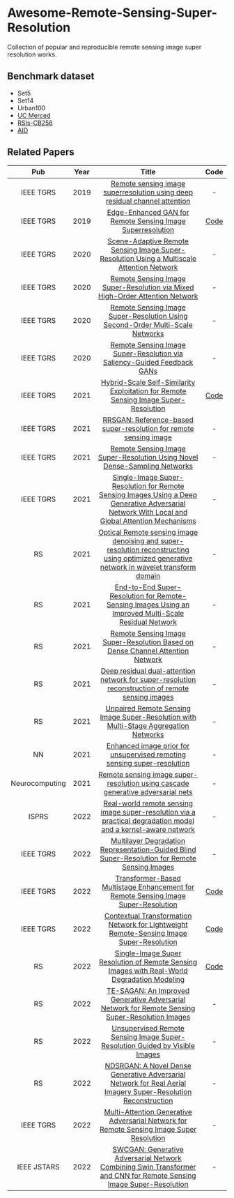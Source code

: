 # Awesome-Remote-Sensing-Super-Resolution
Collection of popular and reproducible remote sensing image super resolution works.

## Benchmark dataset
* Set5
* Set14
* Urban100
* [UC Merced](http://weegee.vision.ucmerced.edu/datasets/landuse.html)
* [RSIs-CB256](https://github.com/lehaifeng/RSI-CB)
* [AID](https://captain-whu.github.io/AID/)

## Related Papers
|Pub|Year|Title|Code|
|:---:|:---:|:---:|:---:|
|IEEE TGRS|2019|[Remote sensing image superresolution using deep residual channel attention](https://ieeexplore.ieee.org/abstract/document/8770258)|-|
|IEEE TGRS|2019|[Edge-Enhanced GAN for Remote Sensing Image Superresolution](https://ieeexplore.ieee.org/document/8677274)|[Code](https://github.com/kuijiang94/EEGAN)|
|IEEE TGRS|2020|[Scene-Adaptive Remote Sensing Image Super-Resolution Using a Multiscale Attention Network](https://ieeexplore.ieee.org/abstract/document/8978758)|-|
|IEEE TGRS|2020|[Remote Sensing Image Super-Resolution via Mixed High-Order Attention Network](https://ieeexplore.ieee.org/abstract/document/9151234)|-|
|IEEE TGRS|2020|[Remote Sensing Image Super-Resolution Using Second-Order Multi-Scale Networks](https://ieeexplore.ieee.org/abstract/document/9194276)|-|
|IEEE TGRS|2020|[Remote Sensing Image Super-Resolution via Saliency-Guided Feedback GANs](https://ieeexplore.ieee.org/abstract/document/9301233)|-|
|IEEE TGRS|2021|[Hybrid-Scale Self-Similarity Exploitation for Remote Sensing Image Super-Resolution](https://ieeexplore.ieee.org/abstract/document/9400474)|[Code](https://github.com/Shaosifan/HSENet)|
|IEEE TGRS|2021|[RRSGAN: Reference-based super-resolution for remote sensing image](https://ieeexplore.ieee.org/abstract/document/9328132)|-|
|IEEE TGRS|2021|[Remote Sensing Image Super-Resolution Using Novel Dense-Sampling Networks](https://ieeexplore.ieee.org/abstract/document/9107103)|-|
|IEEE TGRS|2021|[Single-Image Super-Resolution for Remote Sensing Images Using a Deep Generative Adversarial Network With Local and Global Attention Mechanisms](https://ieeexplore.ieee.org/abstract/document/9479919)|-|
|RS|2021|[Optical Remote sensing image denoising and super-resolution reconstructing using optimized generative network in wavelet transform domain](https://www.mdpi.com/2072-4292/13/9/1858)|-|
|RS|2021|[End-to-End Super-Resolution for Remote-Sensing Images Using an Improved Multi-Scale Residual Network](https://www.mdpi.com/2072-4292/13/4/666)|-|
|RS|2021|[Remote Sensing Image Super-Resolution Based on Dense Channel Attention Network](https://www.mdpi.com/2072-4292/13/15/2966)|-|
|RS|2021|[Deep residual dual-attention network for super-resolution reconstruction of remote sensing images](https://www.mdpi.com/2072-4292/13/14/2784)|-|
|RS|2021|[Unpaired Remote Sensing Image Super-Resolution with Multi-Stage Aggregation Networks](https://www.mdpi.com/2072-4292/13/16/3167)|-|
|NN|2021|[Enhanced image prior for unsupervised remoting sensing super-resolution](https://www.sciencedirect.com/science/article/abs/pii/S0893608021002379)|-|
|Neurocomputing|2021|[Remote sensing image super-resolution using cascade generative adversarial nets](https://www.sciencedirect.com/science/article/abs/pii/S0925231221002721)|-|
|ISPRS|2022|[Real-world remote sensing image super-resolution via a practical degradation model and a kernel-aware network](https://www.sciencedirect.com/science/article/abs/pii/S0924271622001824)|-|
|IEEE TGRS|2022|[Multilayer Degradation Representation-Guided Blind Super-Resolution for Remote Sensing Images](https://ieeexplore.ieee.org/abstract/document/9833534)|-|
|IEEE TGRS|2022|[Transformer-Based Multistage Enhancement for Remote Sensing Image Super-Resolution](https://ieeexplore.ieee.org/document/9654169)|[Code](https://github.com/Shaosifan/TransENet)|
|IEEE TGRS|2022|[Contextual Transformation Network for Lightweight Remote-Sensing Image Super-Resolution](https://ieeexplore.ieee.org/document/9632567)|[Code](https://github.com/BITszwang/CTNet)|
|RS|2022|[Single-Image Super Resolution of Remote Sensing Images with Real-World Degradation Modeling](https://www.mdpi.com/2072-4292/14/12/2895)|[Code](https://github.com/zhangjizhou-bit/Single-image-Super-Resolution-of-Remote-Sensing-Images-with-Real-World-Degradation-Modeling)|
|RS|2022|[TE-SAGAN: An Improved Generative Adversarial Network for Remote Sensing Super-Resolution Images](https://www.mdpi.com/2072-4292/14/10/2425/htm)|-|
|RS|2022|[Unsupervised Remote Sensing Image Super-Resolution Guided by Visible Images](https://www.mdpi.com/2072-4292/14/6/1513)|-|
|RS|2022|[NDSRGAN: A Novel Dense Generative Adversarial Network for Real Aerial Imagery Super-Resolution Reconstruction](https://www.mdpi.com/2072-4292/14/7/1574)|-|
|IEEE TGRS|2022|[Multi-Attention Generative Adversarial Network for Remote Sensing Image Super Resolution](https://ieeexplore.ieee.org/abstract/document/9787539)|-|
|IEEE JSTARS|2022|[SWCGAN: Generative Adversarial Network Combining Swin Transformer and CNN for Remote Sensing Image Super-Resolution](https://ieeexplore.ieee.org/abstract/document/9829280)|-|
